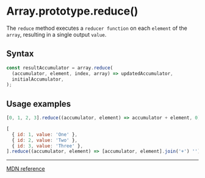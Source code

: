 # Array.prototype.reduce()

The `reduce` method executes a `reducer function` on each `element` of the `array`, resulting in a single output `value`.

## Syntax

```js
const resultAccumulator = array.reduce(
  (accumulator, element, index, array) => updatedAccumulator,
  initialAccumulator,
);
```

## Usage examples

```js
[0, 1, 2, 3].reduce((accumulator, element) => accumulator + element, 0); // -> 6

[
  { id: 1, value: 'One' },
  { id: 2, value: 'Two' },
  { id: 3, value: 'Three' },
].reduce((accumulator, element) => [accumulator, element].join('+') ''); // -> 'One+Two+Three'
```

---

[MDN reference](https://developer.mozilla.org/en-US/docs/Web/JavaScript/Reference/Global_Objects/Array/Reduce)
